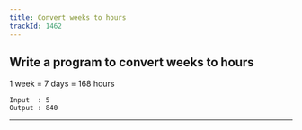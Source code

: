 ```yaml
---
title: Convert weeks to hours
trackId: 1462
---
```


## Write a program to convert weeks to hours

1 week = 7 days = 168 hours

```
Input  : 5
Output : 840
```

---
